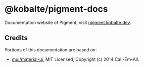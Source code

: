 # @kobalte/pigment-docs

Documentation website of Pigment, visit [pigment.kobalte.dev](https://pigment.kobalte.dev/).

## Credits

Portions of this documentation are based on:

- [mui/material-ui](https://mui.com/joy-ui/getting-started/overview/), MIT Licensed, Copyright (c) 2014 Call-Em-All.
